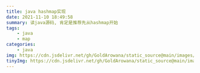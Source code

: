 ```yaml
---
title: java hashmap实现
date: 2021-11-10 18:49:58
summary: 读java源码, 肯定是推荐先从hashmap开始
tags:   
    - java
    - map
categories:
    - java
img: https://cdn.jsdelivr.net/gh/GoldArowana/static_source@main/images/cover/co77.jpg
tinyImg: https://cdn.jsdelivr.net/gh/GoldArowana/static_source@main/images/tiny/cover/co77.jpg
---
```


